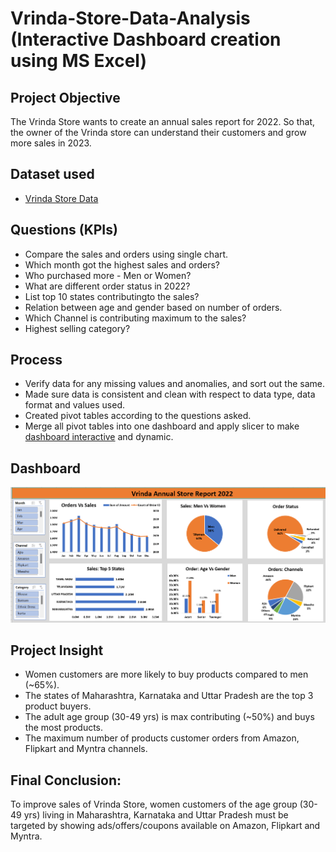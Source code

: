 # Vrinda-Store-Data-Analysis (Interactive Dashboard creation using MS Excel)

## **Project Objective**

The Vrinda Store wants to create an annual sales report for 2022. So that, the owner of the Vrinda store can understand their customers and grow more sales in 2023.

## **Dataset used**
- <a href="https://github.com/Krishnkumar542/Vrinda-Store-Data-Analysis/blob/main/Vrinda%20Store%20Data.xlsx">Vrinda Store Data</a>

## **Questions (KPIs)**

- Compare the sales and orders using single chart.
- Which month got the highest sales and orders?
- Who purchased more - Men or Women?
- What are different order status in 2022?
- List top 10 states contributingto the sales?
- Relation between age and gender based on number of orders.
- Which Channel is contributing maximum to the sales?
- Highest selling category?



## **Process**

- Verify data for any missing values and anomalies, and sort out the same.
- Made sure data is consistent and clean with respect to data type, data format and values used.
- Created pivot tables according to the questions asked.
- Merge all pivot tables into one dashboard and apply slicer to make <a href="https://github.com/Krishnkumar542/Vrinda-Store-Data-Analysis/blob/main/Vrinda%20Store%20Dashboard.png">dashboard interactive</a> and dynamic.



## **Dashboard**

![Alt text of the image](https://github.com/Krishnkumar542/Vrinda-Store-Data-Analysis/blob/main/Vrinda%20Store%20Dashboard.png)



## **Project Insight**

- Women customers are more likely to buy products compared to men (~65%).
- The states of Maharashtra, Karnataka and Uttar Pradesh are the top 3 product buyers.
- The adult age group (30-49 yrs) is max contributing (~50%) and buys the most products.
- The maximum number of products customer orders from Amazon, Flipkart and Myntra channels.



## **Final Conclusion:**

To improve sales of Vrinda Store, women customers of the age group (30-49 yrs) living in Maharashtra, Karnataka and Uttar Pradesh must be targeted by showing ads/offers/coupons available on Amazon, Flipkart and Myntra.
